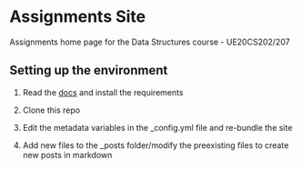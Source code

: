 # Assignments Site

Assignments home page for the Data Structures course - UE20CS202/207

## Setting up the environment

1. Read the [docs](https://jekyllrb.com/docs/) and install the requirements

2. Clone this repo

3. Edit the metadata variables in the _config.yml file and re-bundle the site

4. Add new files to the _posts folder/modify the preexisting files to create new posts in markdown
